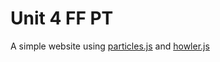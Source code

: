 # Unit 4 FF PT
A simple website using [particles.js](https://github.com/VincentGarreau/particles.js/) and [howler.js](https://github.com/goldfire/howler.js/tree/master/dist)